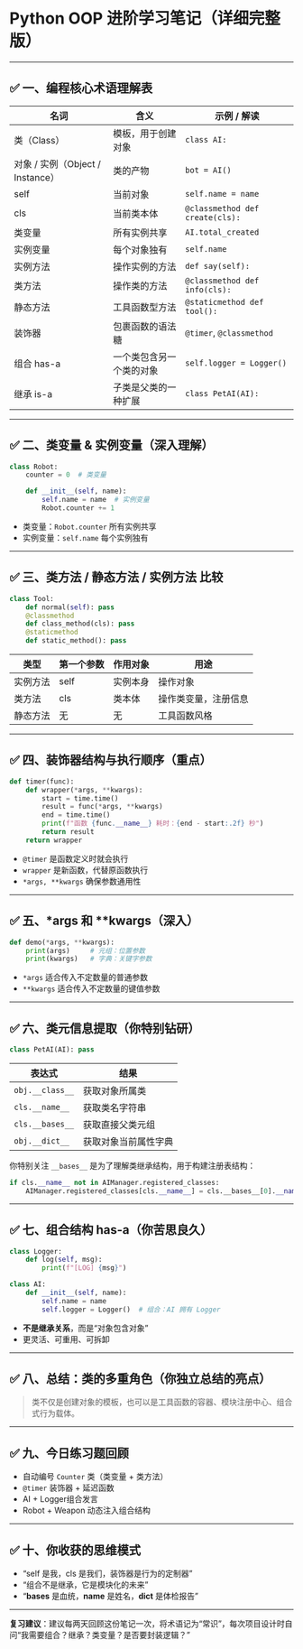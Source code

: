 
# Python OOP 进阶学习笔记（详细完整版）

---

## ✅ 一、编程核心术语理解表

| 名词 | 含义 | 示例 / 解读 |
|------|------|--------------|
| 类（Class） | 模板，用于创建对象 | `class AI:` |
| 对象 / 实例（Object / Instance） | 类的产物 | `bot = AI()` |
| self | 当前对象 | `self.name = name` |
| cls | 当前类本体 | `@classmethod def create(cls):` |
| 类变量 | 所有实例共享 | `AI.total_created` |
| 实例变量 | 每个对象独有 | `self.name` |
| 实例方法 | 操作实例的方法 | `def say(self):` |
| 类方法 | 操作类的方法 | `@classmethod def info(cls):` |
| 静态方法 | 工具函数型方法 | `@staticmethod def tool():` |
| 装饰器 | 包裹函数的语法糖 | `@timer`, `@classmethod` |
| 组合 has-a | 一个类包含另一个类的对象 | `self.logger = Logger()` |
| 继承 is-a | 子类是父类的一种扩展 | `class PetAI(AI):` |

---

## ✅ 二、类变量 & 实例变量（深入理解）

```python
class Robot:
    counter = 0  # 类变量

    def __init__(self, name):
        self.name = name  # 实例变量
        Robot.counter += 1
```

- 类变量：`Robot.counter` 所有实例共享
- 实例变量：`self.name` 每个实例独有

---

## ✅ 三、类方法 / 静态方法 / 实例方法 比较

```python
class Tool:
    def normal(self): pass
    @classmethod
    def class_method(cls): pass
    @staticmethod
    def static_method(): pass
```

| 类型 | 第一个参数 | 作用对象 | 用途 |
|------|-------------|-----------|------|
| 实例方法 | self | 实例本身 | 操作对象 |
| 类方法 | cls | 类本体 | 操作类变量，注册信息 |
| 静态方法 | 无 | 无 | 工具函数风格 |

---

## ✅ 四、装饰器结构与执行顺序（重点）

```python
def timer(func):
    def wrapper(*args, **kwargs):
        start = time.time()
        result = func(*args, **kwargs)
        end = time.time()
        print(f"函数 {func.__name__} 耗时：{end - start:.2f} 秒")
        return result
    return wrapper
```

- `@timer` 是函数定义时就会执行
- `wrapper` 是新函数，代替原函数执行
- `*args, **kwargs` 确保参数通用性

---

## ✅ 五、*args 和 **kwargs（深入）

```python
def demo(*args, **kwargs):
    print(args)     # 元组：位置参数
    print(kwargs)   # 字典：关键字参数
```

- `*args` 适合传入不定数量的普通参数
- `**kwargs` 适合传入不定数量的键值参数

---

## ✅ 六、类元信息提取（你特别钻研）

```python
class PetAI(AI): pass
```

| 表达式 | 结果 |
|--------|------|
| `obj.__class__` | 获取对象所属类 |
| `cls.__name__` | 获取类名字符串 |
| `cls.__bases__` | 获取直接父类元组 |
| `obj.__dict__` | 获取对象当前属性字典 |

你特别关注 `__bases__` 是为了理解类继承结构，用于构建注册表结构：

```python
if cls.__name__ not in AIManager.registered_classes:
    AIManager.registered_classes[cls.__name__] = cls.__bases__[0].__name__
```

---

## ✅ 七、组合结构 has-a（你苦思良久）

```python
class Logger:
    def log(self, msg):
        print(f"[LOG] {msg}")

class AI:
    def __init__(self, name):
        self.name = name
        self.logger = Logger()  # 组合：AI 拥有 Logger
```

- **不是继承关系**，而是“对象包含对象”
- 更灵活、可重用、可拆卸

---

## ✅ 八、总结：类的多重角色（你独立总结的亮点）

> 类不仅是创建对象的模板，也可以是工具函数的容器、模块注册中心、组合式行为载体。

---

## ✅ 九、今日练习题回顾

- 自动编号 `Counter` 类（类变量 + 类方法）
- `@timer` 装饰器 + 延迟函数
- AI + Logger组合发言
- Robot + Weapon 动态注入组合结构

---

## ✅ 十、你收获的思维模式

- “self 是我，cls 是我们，装饰器是行为的定制器”
- “组合不是继承，它是模块化的未来”
- “__bases__ 是血统，__name__ 是姓名，__dict__ 是体检报告”

---

**复习建议**：建议每两天回顾这份笔记一次，将术语记为“常识”，每次项目设计时自问“我需要组合？继承？类变量？是否要封装逻辑？”
